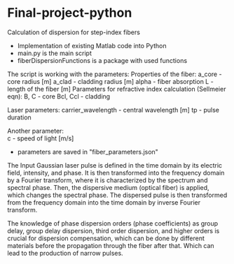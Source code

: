 # Final-project-python
Calculation of dispersion for step-index fibers 

- Implementation of existing Matlab code into Python
- main.py is the main script
- fiberDispersionFunctions is a package with used functions

The script is working with the parameters:
  Properties of the fiber:
      a_core - core radius [m]
      a_clad - cladding radius [m]
      alpha - fiber absorption 
      L - length of the fiber [m]
      Parameters for refractive index calculation (Sellmeier eqn): 
          B, C - core
          Bcl, Ccl - cladding
      
  Laser parameters:
      carrier_wavelength - central wavelength [m]
      tp - pulse duration
      
  Another parameter:  
      c - speed of light [m/s]
      
  - parameters are saved in "fiber_parameters.json"


The Input Gaussian laser pulse is defined in the time domain by its electric field, intensity, and phase. It is then transformed into the frequency domain by a Fourier transform, where it is characterized by the spectrum and spectral phase. Then, the dispersive medium (optical fiber) is applied, which changes the spectral phase. The dispersed pulse is then transformed from the frequency domain into the time domain by inverse Fourier transform.

The knowledge of phase dispersion orders (phase coefficients) as group delay, group delay dispersion, third order dispersion, and higher orders is crucial for dispersion compensation, which can be done by different materials before the propagation through the fiber after that. Which can lead to the production of narrow pulses.
